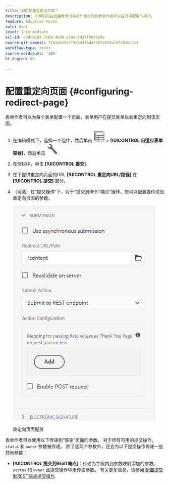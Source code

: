 ```yaml
---
title: 如何配置重定向页面？
description: 了解如何在创建表单时将用户重定向到表单作者可以在其中配置的网页。
feature: Adaptive Forms
role: User
level: Intermediate
exl-id: e4dc01d2-7c89-4bd8-af0a-1d2df4676a9a
source-git-commit: 7163eb2551f5e644f6d42287a523a7dfc626c1c4
workflow-type: tm+mt
source-wordcount: '186'
ht-degree: 0%

---
```


# 配置重定向页面 {#configuring-redirect-page}

表单作者可以为每个表单配置一个页面，表单用户在提交表单后会重定向到该页面。

1. 在编辑模式下，选择一个组件，然后单击 ![字段级](assets/select_parent_icon.svg) > **[!UICONTROL 自适应表单容器]**，然后单击 ![cmppr](assets/configure-icon.svg).

1. 在侧栏中，单击 **[!UICONTROL 提交]**.

1. 在下提供重定向页面的URL **[!UICONTROL 重定向URL/路径]** 在 **[!UICONTROL 提交]** 部分。
1. （可选）在“提交操作”下，对于“提交到REST端点”操作，您可以配置要传递到重定向页面的参数。

   ![重定向页面配置](assets/redirect-url.png)

   重定向页面配置

表单作者可以使用以下传递到“感谢”页面的参数。 对于所有可用的提交操作， `status` 和 `owner` 参数被传递。 除了这两个参数外，还会为以下提交操作传递一些其他参数：

* **[!UICONTROL 提交到REST端点]**：传递为字段内到参数映射添加的参数。 `status` 和 `owner` 此提交操作中未传递参数。 有关更多信息，请参阅 [配置提交到REST端点提交操作](configuring-submit-actions.md).
